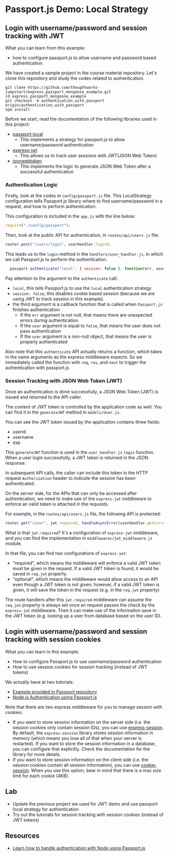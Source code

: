 # Passport.js Demo: Local Strategy

## Login with username/password and session tracking with JWT

What you can learn from this example:

* how to configure passport.js to allow username and password based authentication.

We have created a sample project in the course material repository. Let's clone this repository and study the codes related to authentication.

```text
git clone https://github.com/thoughtworks-jumpstart/express_passport_mongoose_example.git
cd express_passport_mongoose_example
git checkout -b authentication_with_passport origin/authentication_with_passport
npm install
```

Before we start, read the documentation of the following libraries used in this project:

* [passport-local](https://github.com/jaredhanson/passport-local)
  * This implements a strategy for passport.js to allow username/password authentication
* [express-jwt](https://github.com/auth0/express-jwt)
  * This allows us to track user sessions with JWT\(JSON Web Token\)
* [jsonwebtoken](https://github.com/auth0/node-jsonwebtoken)
  * This implements the logic to generate JSON Web Token after a successful authentication

### Authentication Logic

Firstly, look at the codes in `config/passport.js` file. This LocalStrategy configuration tells Passport.js library where to find username/password in a request, and how to perform authentication.

This configuration is included in the `app.js` with the line below:

```javascript
require("./config/passport");
```

Then, look at the public API for authentication, in `routes/api/users.js` file.

```javascript
router.post("/users/login", userHandler.login);
```

This leads us to the `login` method in the `handlers/user_handler.js`, in which we call Passport.js to perform the authentication.

```javascript
  passport.authenticate("local", { session: false }, function(err, user, info) {...}
```

Pay attention to the argument to the `authenticate` call:

* `local`, this tells Passport.js to use the `local` authentication strategy
* `session: false`, this disables cookie based session \(because we are using JWT to track session in this example\).
* the third argument is a callback function that is called when `Passport.js` finishes authentication
  * If the `err` argument is not null, that means there are unexpected errors during authentication
  * If the `user` argument is equal to `false`, that means the user does not pass authentication
  * If the `user` argument is a non-null object, that means the user is properly authenticated

Also note that this `authenticate` API actually returns a function, which takes in the same arguments as the express middleware expects. So we immediately called the function with `req`, `res`, and `next` to trigger the authentication with passport.js

### Session Tracking with JSON Web Token \(JWT\)

Once an authentication is done successfully, a JSON Web Token \(JWT\) is issued and returned to the API caller.

The content of JWT token is controlled by the application code as well. You can find it in the `generateJWT` method in `models/User.js`.

You can see the JWT token issued by the application contains three fields:

* userid
* username
* exp

This `generateJWT` function is used in the `user_handler.js` `login` function. When a user login successfully, a JWT token is returned in the JSON response.

In subsequent API calls, the caller can include this token in the HTTP request `Authorization` header to indicate the session has been authenticated.

On the server side, for the APIs that can only be accessed after authentication, we need to make use of the `express-jwt` middleware to enforce an valid token is attached in the requests.

For example, in the `routes/api/users.js` file, the following API is protected:

```javascript
router.get("/user", jwt.required, handleAsyncError(userHandler.getCurrentUser));
```

What is that `jwt.required`? It's a configuration of `express-jwt` middleware, and you can find the implementation in `middlewares/jwt_middleware.js` module.

In that file, you can find two configurations of `express-jwt`:

* "required", which means the middleware will enforce a valid JWT token must be given in the request. If a valid JWT token is found, it would be saved in `req.jwt` property.
* "optional", which means the middleware would allow access to an API even though a JWT token is not given; however, if a valid JWT token is given, it will save the token in the request \(e.g. in the `req.jwt` property\)

The route handlers after this `jwt.required` middleware can assume the `req.jwt` property is always set once an request passes the check by the `express-jwt` middleware. Then it can make use of the information save in the JWT token \(e.g. looking up a user from database based on the user ID\).

## Login with username/password and session tracking with session cookies

What you can learn in this example:

* How to configure Passport.js to use username/password authentication
* How to use session cookies for session tracking \(instead of JWT tokens\)

We actually have at two tutorials:

* [Example provided in Passport repository](https://github.com/passport/express-4.x-local-example)
* [Node.js Authentication using Passport.js](https://blog.risingstack.com/node-hero-node-js-authentication-passport-js/)

Note that there are two express middleware for you to manage session with cookies:

* If you want to store session information on the server side \(i.e. the session cookies only contain session IDs\), you can use [express-session](https://github.com/expressjs/session). By default, the `express-session` library stores session information in memory \(which means you lose all of that when your server is restarted\). If you want to store the session information in a database, you can configure that explicitly. Check the documentation for the library for more details.
* If you want to store session information on the client side \(i.e. the session cookies contain all session information\), you can use [cookie-session](https://expressjs.com/en/resources/middleware/cookie-session.html). When you use this option, bear in mind that there is a max size limit for each cookie \(4KB\).

## Lab

* Update the previous project we used for JWT demo and use passport local strategy for authentication
* Try out the tutorials for session tracking with session cookies \(instead of JWT tokens\)

## Resources

* [Learn how to handle authentication with Node using Passport.js](https://medium.freecodecamp.org/learn-how-to-handle-authentication-with-node-using-passport-js-4a56ed18e81e)

